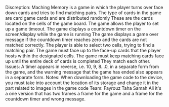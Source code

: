 Discreption: Maching Memory is a game in which the player turns over face down cards and tries to find matching pairs. The type of cards in the game are card game cards and are distributed randomly These are the cards located on the cells of the game board. The game allows the player to set up a game timeout. The game displays a countdown timer on the screen/display while the game is running The game displays a game over message if the countdown timer reaches zero and the cards are not matched correctly. The player is able to select two cells, trying to find a matching pair. The game must face up to the face-up cards that the player hosts within the designated cells. The game must keep matching cards face up until the entire deck of cards is completed They match each other. Issues: A timer appears in reverse, i.e. 10, 9, 8...0, in a separate form from the game, and the warning message that the game has ended also appears in a separate form. Notes: When downloading the game code to the device, you must take into account the location of its storage and change it in the part related to images in the game code Team: Fayrouz Taha Samah Ali
it's a one version that has two frames a frame for the game and a frame for the countdown timer and wrong message.

